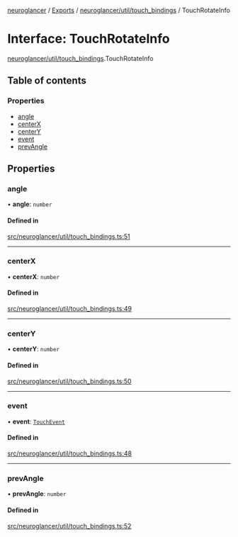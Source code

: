 [neuroglancer](../README.md) / [Exports](../modules.md) / [neuroglancer/util/touch\_bindings](../modules/neuroglancer_util_touch_bindings.md) / TouchRotateInfo

# Interface: TouchRotateInfo

[neuroglancer/util/touch_bindings](../modules/neuroglancer_util_touch_bindings.md).TouchRotateInfo

## Table of contents

### Properties

- [angle](neuroglancer_util_touch_bindings.TouchRotateInfo.md#angle)
- [centerX](neuroglancer_util_touch_bindings.TouchRotateInfo.md#centerx)
- [centerY](neuroglancer_util_touch_bindings.TouchRotateInfo.md#centery)
- [event](neuroglancer_util_touch_bindings.TouchRotateInfo.md#event)
- [prevAngle](neuroglancer_util_touch_bindings.TouchRotateInfo.md#prevangle)

## Properties

### angle

• **angle**: `number`

#### Defined in

[src/neuroglancer/util/touch_bindings.ts:51](https://github.com/ActiveBrainAtlas2/neuroglancer/blob/034b457d/src/neuroglancer/util/touch_bindings.ts#L51)

___

### centerX

• **centerX**: `number`

#### Defined in

[src/neuroglancer/util/touch_bindings.ts:49](https://github.com/ActiveBrainAtlas2/neuroglancer/blob/034b457d/src/neuroglancer/util/touch_bindings.ts#L49)

___

### centerY

• **centerY**: `number`

#### Defined in

[src/neuroglancer/util/touch_bindings.ts:50](https://github.com/ActiveBrainAtlas2/neuroglancer/blob/034b457d/src/neuroglancer/util/touch_bindings.ts#L50)

___

### event

• **event**: [`TouchEvent`](../modules/main_module._internal_.md#touchevent)

#### Defined in

[src/neuroglancer/util/touch_bindings.ts:48](https://github.com/ActiveBrainAtlas2/neuroglancer/blob/034b457d/src/neuroglancer/util/touch_bindings.ts#L48)

___

### prevAngle

• **prevAngle**: `number`

#### Defined in

[src/neuroglancer/util/touch_bindings.ts:52](https://github.com/ActiveBrainAtlas2/neuroglancer/blob/034b457d/src/neuroglancer/util/touch_bindings.ts#L52)
